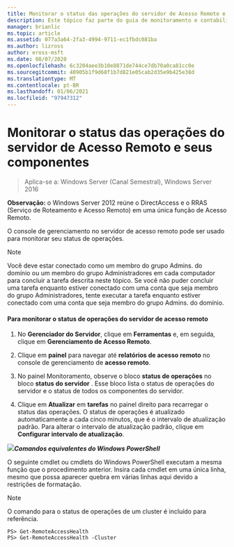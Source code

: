 ```yaml
---
title: Monitorar o status das operações do servidor de Acesso Remoto e seus componentes
description: Este tópico faz parte do guia de monitoramento e contabilidade de acesso remoto no Windows Server 2016.
manager: brianlic
ms.topic: article
ms.assetid: 077a3a64-2fa3-4994-9711-ec1fbdc081ba
ms.author: lizross
author: eross-msft
ms.date: 08/07/2020
ms.openlocfilehash: 6c3204aee3b10e8871de744ce7db70a0ca81cc0e
ms.sourcegitcommit: 40905b1f9d68f1b7d821e05cab2d35e9b425e38d
ms.translationtype: MT
ms.contentlocale: pt-BR
ms.lasthandoff: 01/06/2021
ms.locfileid: "97947312"
---
```

# <a name="monitor-the-operations-status-of-the-remote-access-server-and-its-components"></a>Monitorar o status das operações do servidor de Acesso Remoto e seus componentes

>Aplica-se a: Windows Server (Canal Semestral), Windows Server 2016

**Observação:** o Windows Server 2012 reúne o DirectAccess e o RRAS (Serviço de Roteamento e Acesso Remoto) em uma única função de Acesso Remoto.

O console de gerenciamento no servidor de acesso remoto pode ser usado para monitorar seu status de operações.

> [!NOTE]
> Você deve estar conectado como um membro do grupo Admins. do domínio ou um membro do grupo Administradores em cada computador para concluir a tarefa descrita neste tópico. Se você não puder concluir uma tarefa enquanto estiver conectado com uma conta que seja membro do grupo Administradores, tente executar a tarefa enquanto estiver conectado com uma conta que seja membro do grupo Admins. do domínio.

#### <a name="to-monitor-the-remote-access-server-operations-status"></a>Para monitorar o status de operações do servidor de acesso remoto

1.  No **Gerenciador do Servidor**, clique em **Ferramentas** e, em seguida, clique em **Gerenciamento de Acesso Remoto**.

2.  Clique em **painel** para navegar até **relatórios de acesso remoto** no console de gerenciamento de **acesso remoto**.

3.  No painel Monitoramento, observe o bloco **status de operações** no bloco **status do servidor** . Esse bloco lista o status de operações do servidor e o status de todos os componentes do servidor.

4.  Clique em **Atualizar** em **tarefas** no painel direito para recarregar o status das operações. O status de operações é atualizado automaticamente a cada cinco minutos, que é o intervalo de atualização padrão. Para alterar o intervalo de atualização padrão, clique em **Configurar intervalo de atualização**.

![](../../../media/Monitor-the-operations-status-of-the-Remote-Access-server-and-its-components/PowerShellLogoSmall.gif)**_<em>Comandos equivalentes</em> do Windows PowerShell_**

O seguinte cmdlet ou cmdlets do Windows PowerShell executam a mesma função que o procedimento anterior. Insira cada cmdlet em uma única linha, mesmo que possa aparecer quebra em várias linhas aqui devido a restrições de formatação.

> [!NOTE]
> O comando para o status de operações de um cluster é incluído para referência.

```
PS> Get-RemoteAccessHealth
PS> Get-RemoteAccessHealth -Cluster
```



